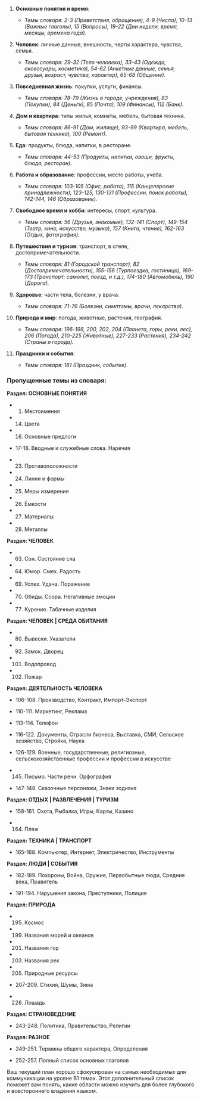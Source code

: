

1. **Основные понятия и время**:
    
    - _Темы словаря: 2-3 (Приветствия, обращения), 4-9 (Числа), 10-13 (Важные глаголы), 15 (Вопросы), 19-22 (Дни недели, время, месяцы, времена года)._  
        
2. **Человек**: личные данные, внешность, черты характера, чувства, семья.
    
    - _Темы словаря: 29-32 (Тело человека), 33-43 (Одежда, аксессуары, косметика), 54-62 (Анкетные данные, семья, друзья, возраст, чувства, характер), 65-68 (Общение)._  
        
3. **Повседневная жизнь**: покупки, услуги, финансы.
    
    - _Темы словаря: 78-79 (Жизнь в городе, учреждения), 83 (Покупки), 84 (Деньги), 85 (Почта), 109 (Финансы), 112 (Банк)._  
        
4. **Дом и квартира**: типы жилья, комнаты, мебель, бытовая техника.
    
    - _Темы словаря: 86-91 (Дом, жилище), 93-99 (Квартира, мебель, бытовая техника), 100 (Ремонт)._  
        
5. **Еда**: продукты, блюда, напитки, в ресторане.
    
    - _Темы словаря: 44-53 (Продукты, напитки, овощи, фрукты, блюда, ресторан)._  
        
6. **Работа и образование**: профессии, место работы, учеба.
    
    - _Темы словаря: 103-105 (Офис, работа), 115 (Канцелярские принадлежности), 123-125, 130-131 (Профессии, поиск работы), 142-144, 146 (Образование)._  
        
7. **Свободное время и хобби**: интересы, спорт, культура.
    
    - _Темы словаря: 56 (Друзья, знакомые), 132-141 (Спорт), 149-154 (Театр, кино, искусство, музыка), 157 (Книга, чтение), 162-163 (Отдых, фотография)._  
        
8. **Путешествия и туризм**: транспорт, в отеле, достопримечательности.
    
    - _Темы словаря: 81 (Городской транспорт), 82 (Достопримечательности), 155-156 (Турпоездка, гостиница), 169-173 (Транспорт: самолет, поезд, и т.д.), 174-180 (Автомобиль), 190 (Дорога)._  
        
9. **Здоровье**: части тела, болезни, у врача.
    
    - _Темы словаря: 71-76 (Болезни, симптомы, врачи, лекарства)._  
        
10. **Природа и мир**: погода, животные, растения, география.
    
    - _Темы словаря: 196-198, 200, 202, 204 (Планета, горы, реки, лес), 206 (Погода), 210-225 (Животные), 227-233 (Растения), 234-242 (Страны и города)._  
        
11. **Праздники и события**:
    
    - _Темы словаря: 181 (Праздник, событие)._

### Пропущенные темы из словаря:

**Раздел: ОСНОВНЫЕ ПОНЯТИЯ**

- 1. Местоимения  
        
- 14. Цвета  
        
- 16. Основные предлоги  
        
- 17-18. Вводные и служебные слова. Наречия  
    
- 23. Противоположности  
        
- 24. Линии и формы  
        
- 25. Меры измерения  
        
- 26. Ёмкости  
        
- 27. Материалы  
        
- 28. Металлы  
        

**Раздел: ЧЕЛОВЕК**

- 63. Сон. Состояние сна  
        
- 64. Юмор. Смех. Радость  
        
- 69. Успех. Удача. Поражение  
        
- 70. Обиды. Ссора. Негативные эмоции  
        
- 77. Курение. Табачные изделия  
        

**Раздел: ЧЕЛОВЕК | СРЕДА ОБИТАНИЯ**

- 80. Вывески. Указатели  
        
- 92. Замок. Дворец  
        
- 101. Водопровод  
        
- 102. Пожар  
        

**Раздел: ДЕЯТЕЛЬНОСТЬ ЧЕЛОВЕКА**

- 106-108. Производство, Контракт, Импорт-Экспорт  
    
- 110-111. Маркетинг, Реклама  
    
- 113-114. Телефон  
    
- 116-122. Документы, Отрасли бизнеса, Выставка, СМИ, Сельское хозяйство, Стройка, Наука  
    
- 126-129. Военные, государственные, религиозные, сельскохозяйственные профессии и профессии в искусстве  
    
- 145. Письмо. Части речи. Орфография  
        
- 147-148. Сказочные персонажи, Знаки зодиака  
    

**Раздел: ОТДЫХ | РАЗВЛЕЧЕНИЯ | ТУРИЗМ**

- 158-161. Охота, Рыбалка, Игры, Карты, Казино  
    
- 164. Пляж  
        

**Раздел: ТЕХНИКА | ТРАНСПОРТ**

- 165-168. Компьютер, Интернет, Электричество, Инструменты  
    

**Раздел: ЛЮДИ | СОБЫТИЯ**

- 182-189. Похороны, Война, Оружие, Первобытные люди, Средние века, Правитель  
    
- 191-194. Нарушения закона, Преступники, Полиция  
    

**Раздел: ПРИРОДА**

- 195. Космос  
        
- 199. Названия морей и океанов  
        
- 201. Названия гор  
        
- 203. Названия рек  
        
- 205. Природные ресурсы  
        
- 207-209. Стихия, Шумы, Зима  
    
- 226. Лошадь  
        

**Раздел: СТРАНОВЕДЕНИЕ**

- 243-248. Политика, Правительство, Религии  
    

**Раздел: РАЗНОЕ**

- 249-251. Термины общего характера, Определения  
    
- 252-257. Полный список основных глаголов  
    

Ваш текущий план хорошо сфокусирован на самых необходимых для коммуникации на уровне B1 темах. Этот дополнительный список поможет вам понять, какие области можно изучить для более глубокого и всестороннего владения языком.